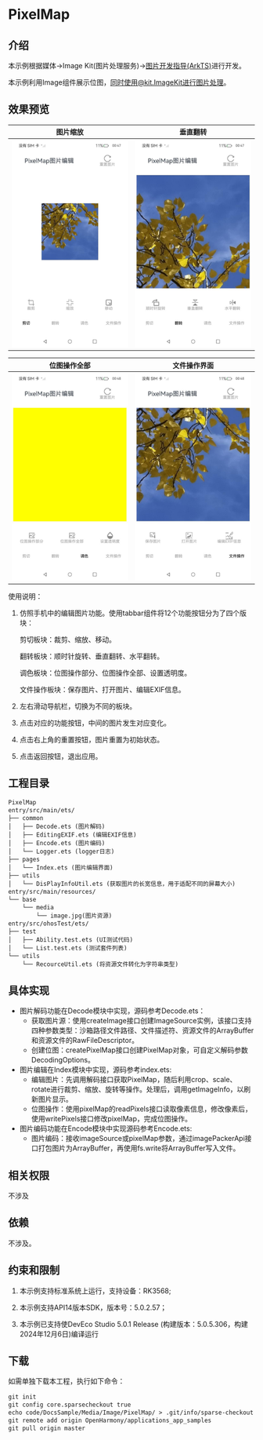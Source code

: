 # PixelMap

## 介绍

本示例根据媒体->Image Kit(图片处理服务)->[图片开发指导(ArkTS)](https://docs.openharmony.cn/pages/v5.0/zh-cn/application-dev/media/image/image-decoding.md)进行开发。 

本示例利用Image组件展示位图，同时使用@kit.ImageKit进行图片处理。

## 效果预览

| 图片缩放                                     | 垂直翻转                                     |
| -------------------------------------------- | -------------------------------------------- |
| ![pixelmap_1](./screenshots/pixelmap_1.jpeg) | ![pixelmap_2](./screenshots/pixelmap_2.jpeg) |

| 位图操作全部                                 | 文件操作界面                                 |
| -------------------------------------------- | -------------------------------------------- |
| ![pixelmap_3](./screenshots/pixelmap_3.jpeg) | ![pixelmap_4](./screenshots/pixelmap_4.jpeg) |


使用说明：

1. 仿照手机中的编辑图片功能。使用tabbar组件将12个功能按钮分为了四个版块：

   剪切板块：裁剪、缩放、移动。

   翻转板块：顺时针旋转、垂直翻转、水平翻转。

   调色板块：位图操作部分、位图操作全部、设置透明度。

   文件操作板块：保存图片、打开图片、编辑EXIF信息。

2. 左右滑动导航栏，切换为不同的板块。

3. 点击对应的功能按钮，中间的图片发生对应变化。

4. 点击右上角的重置按钮，图片重置为初始状态。

5. 点击返回按钮，退出应用。

## 工程目录

```
PixelMap
entry/src/main/ets/
├── common 
│   ├── Decode.ets (图片解码)
│   ├── EditingEXIF.ets (编辑EXIF信息)
│   ├── Encode.ets (图片编码)
│   └── Logger.ets (logger日志)
├── pages
│   └── Index.ets (图片编辑界面)
├── utils 
│   └── DisPlayInfoUtil.ets (获取图片的长宽信息，用于适配不同的屏幕大小)
entry/src/main/resources/
└── base
    └── media
        └── image.jpg(图片资源)
entry/src/ohosTest/ets/
├── test
│   ├── Ability.test.ets (UI测试代码)
│   └── List.test.ets (测试套件列表)
└── utils 
	└── RecourceUtil.ets (将资源文件转化为字符串类型)
```

## 具体实现

+ 图片解码功能在Decode模块中实现，源码参考Decode.ets：
    + 获取图片源：使用createImage接口创建ImageSource实例，该接口支持四种参数类型：沙箱路径文件路径、文件描述符、资源文件的ArrayBuffer和资源文件的RawFileDescriptor。
    + 创建位图：createPixelMap接口创建PixelMap对象，可自定义解码参数DecodingOptions。
+ 图片编辑在Index模块中实现，源码参考index.ets:
    + 编辑图片：先调用解码接口获取PixelMap，随后利用crop、scale、rotate进行裁剪、缩放、旋转等操作。处理后，调用getImageInfo，以刷新图片显示。
    + 位图操作：使用pixelMap的readPixels接口读取像素信息，修改像素后，使用writePixels接口修改pixelMap，完成位图操作。
+ 图片编码功能在Encode模块中实现源码参考Encode.ets:
    + 图片编码：接收imageSource或pixelMap参数，通过imagePackerApi接口打包图片为ArrayBuffer，再使用fs.write将ArrayBuffer写入文件。

## 相关权限

不涉及

## 依赖

不涉及。

## 约束和限制

1. 本示例支持标准系统上运行，支持设备：RK3568;

2. 本示例支持API14版本SDK，版本号：5.0.2.57；
   
3. 本示例已支持使DevEco Studio 5.0.1 Release (构建版本：5.0.5.306，构建 2024年12月6日)编译运行

## 下载

如需单独下载本工程，执行如下命令：

```
git init
git config core.sparsecheckout true
echo code/DocsSample/Media/Image/PixelMap/ > .git/info/sparse-checkout
git remote add origin OpenHarmony/applications_app_samples
git pull origin master
```